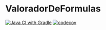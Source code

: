 # ValoradorDeFormulas

[![Java CI with Gradle](https://github.com/fkeiler/ValoradorDeFormulas/actions/workflows/gradle.yml/badge.svg)](https://github.com/fkeiler/ValoradorDeFormulas/actions/workflows/gradle.yml)
[![codecov](https://codecov.io/gh/fkeiler/ValoradorDeFormulas/branch/main/graph/badge.svg?token=SIH3EC0SJU)](https://codecov.io/gh/fkeiler/ValoradorDeFormulas)
